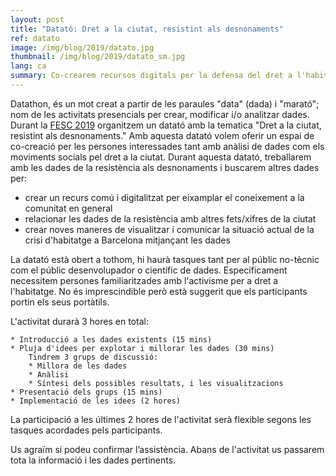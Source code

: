 ```yaml
---
layout: post
title: "Datató: Dret a la ciutat, resistint als desnonaments"
ref: datato
image: /img/blog/2019/datato.jpg
thumbnail: /img/blog/2019/datato_sm.jpg
lang: ca
summary: Co-crearem recursos digitals per la defensa del dret a l'habitatge, mitjançant les dades dels desnonaments durant la <a href="http://fesc.xes.cat"> FESC 2019 </a>
---
```


Datathon, és un mot creat a partir de les paraules "data" (dada) i "marató";
nom de les activitats presencials per crear, modificar i/o analitzar
dades. Durant la [FESC 2019][fesc] organitzem un 
datató amb la tematica "Dret a la ciutat, resistint als desnonaments." Amb 
aquesta datató volem oferir un espai
de co-creació per les persones interessades tant amb anàlisi de dades com els
moviments socials pel dret a la ciutat. Durant aquesta datató, treballarem amb
les dades de la resistència als desnonaments i buscarem altres dades per: 


* crear un recurs comú i digitalitzat per eixamplar el coneixement a la comunitat
en general
* relacionar les dades de la resistència amb altres fets/xifres de la ciutat
* crear noves maneres de visualitzar i comunicar la situació actual de la crisi d'habitatge a Barcelona mitjançant les dades

La datató està obert a tothom, hi haurà tasques tant per al públic no-tècnic com el públic desenvolupador o científic de dades. Específicament necessitem persones familiaritzades amb l'activisme per a dret a l'habitatge. No és imprescindible però està suggerit que els participants portin els seus portàtils.

L'activitat durarà 3 hores en total:

    * Introducció a les dades existents (15 mins)
    * Pluja d'idees per explotar i millorar les dades (30 mins)
        Tindrem 3 grups de discussió:
        * Millora de les dades
        * Anàlisi
        * Síntesi dels possibles resultats, i les visualitzacions
    * Presentació dels grups (15 mins)
    * Implementació de les idees (2 hores)

La participació a les últimes 2 hores de l'activitat serà flexible segons les tasques acordades pels participants.

Us agraïm si podeu confirmar l’assistència. Abans de l'activitat us passarem tota la informació i les dades pertinents.

[fesc]: http://fesc.xes.cat/
